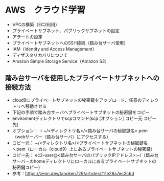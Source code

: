 # AWS　クラウド学習
- VPCの構築（EC2利用）
- プライベートサブネット、パブリックサブネットの設定
- アラートの設定
- プライベートサブネットへのSSH接続（踏み台サーバ使用）
- IAM（Identity and Access Management）
- ディザスタリカバリについて
- Amazon Simple Storage Service（Amazon S3）

## 踏み台サーバを使用したプライベートサブネットへの接続方法
- cloud9にプライベートサブネットの秘密鍵をアップロード、任意のディレクトリへ移動させる
- 下記の手順で踏み台サーバへプライベートサブネットの秘密鍵をコピー
- enviromentディレクトリでscpコマンド(scp [オプション] コピー元 コピー先)
- オプション： -i ~/<ディレクトリ名>/<踏み台サーバの秘密鍵名>.pem（webサーバー（踏み台サーバ）にアクセスする）
- コピー元： ~/<ディレクトリ名>/<プライベートサブネットの秘密鍵名>.pem（ローカル（cloud9）上にあるプライベートサブネットの秘密鍵）
- コピー先： ec2-user@<踏み台サーバのパブリックIPアドレス>:~/（踏み台サーバーのhomeディレクトリにローカルにあるプライベートサブネットの秘密鍵コピー）
- 参考：https://zenn.dev/tanoken729/articles/f11e29a7ec2c6d
